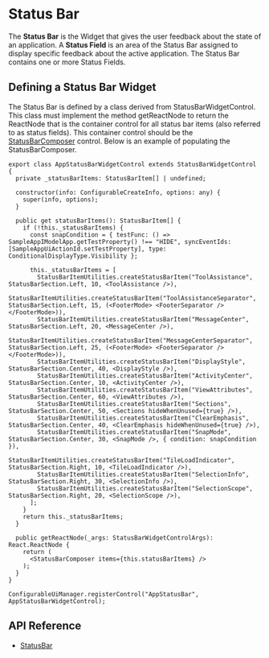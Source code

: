 # Status Bar

The **Status Bar** is the Widget that gives the user feedback about the state of an application.
A **Status Field** is an area of the Status Bar assigned to display specific feedback about the active application.
The Status Bar contains one or more Status Fields.

## Defining a Status Bar Widget

The Status Bar is defined by a class derived from StatusBarWidgetControl. This class must implement the method getReactNode to return the ReactNode that is the container control for all status bar items (also referred to as status fields). This container control should be the [StatusBarComposer]($ui-framework) control.  Below is an example of populating the StatusBarComposer.

```tsx
export class AppStatusBarWidgetControl extends StatusBarWidgetControl {
  private _statusBarItems: StatusBarItem[] | undefined;

  constructor(info: ConfigurableCreateInfo, options: any) {
    super(info, options);
  }

  public get statusBarItems(): StatusBarItem[] {
    if (!this._statusBarItems) {
      const snapCondition = { testFunc: () => SampleAppIModelApp.getTestProperty() !== "HIDE", syncEventIds: [SampleAppUiActionId.setTestProperty], type: ConditionalDisplayType.Visibility };

      this._statusBarItems = [
        StatusBarItemUtilities.createStatusBarItem("ToolAssistance", StatusBarSection.Left, 10, <ToolAssistance />),
        StatusBarItemUtilities.createStatusBarItem("ToolAssistanceSeparator", StatusBarSection.Left, 15, (<FooterMode> <FooterSeparator /> </FooterMode>)),
        StatusBarItemUtilities.createStatusBarItem("MessageCenter", StatusBarSection.Left, 20, <MessageCenter />),
        StatusBarItemUtilities.createStatusBarItem("MessageCenterSeparator", StatusBarSection.Left, 25, (<FooterMode> <FooterSeparator /> </FooterMode>)),
        StatusBarItemUtilities.createStatusBarItem("DisplayStyle", StatusBarSection.Center, 40, <DisplayStyle />),
        StatusBarItemUtilities.createStatusBarItem("ActivityCenter", StatusBarSection.Center, 10, <ActivityCenter />),
        StatusBarItemUtilities.createStatusBarItem("ViewAttributes", StatusBarSection.Center, 60, <ViewAttributes />),
        StatusBarItemUtilities.createStatusBarItem("Sections", StatusBarSection.Center, 50, <Sections hideWhenUnused={true} />),
        StatusBarItemUtilities.createStatusBarItem("ClearEmphasis", StatusBarSection.Center, 40, <ClearEmphasis hideWhenUnused={true} />),
        StatusBarItemUtilities.createStatusBarItem("SnapMode", StatusBarSection.Center, 30, <SnapMode />, { condition: snapCondition }),
        StatusBarItemUtilities.createStatusBarItem("TileLoadIndicator", StatusBarSection.Right, 10, <TileLoadIndicator />),
        StatusBarItemUtilities.createStatusBarItem("SelectionInfo", StatusBarSection.Right, 30, <SelectionInfo />),
        StatusBarItemUtilities.createStatusBarItem("SelectionScope", StatusBarSection.Right, 20, <SelectionScope />),
      ];
    }
    return this._statusBarItems;
  }

  public getReactNode(_args: StatusBarWidgetControlArgs): React.ReactNode {
    return (
      <StatusBarComposer items={this.statusBarItems} />
    );
  }
}

ConfigurableUiManager.registerControl("AppStatusBar", AppStatusBarWidgetControl);

```

## API Reference

- [StatusBar]($ui-framework:StatusBar)
